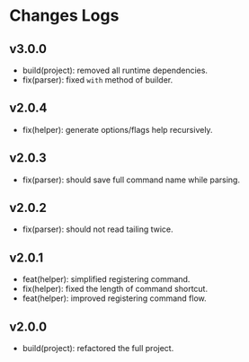# Changes Logs

## v3.0.0

- build(project): removed all runtime dependencies.
- fix(parser): fixed `with` method of builder.

## v2.0.4

- fix(helper): generate options/flags help recursively.

## v2.0.3

- fix(parser): should save full command name while parsing.

## v2.0.2

- fix(parser): should not read tailing twice.

## v2.0.1

- feat(helper): simplified registering command.
- fix(helper): fixed the length of command shortcut.
- feat(helper): improved registering command flow.

## v2.0.0

- build(project): refactored the full project.
